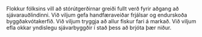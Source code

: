 Flokkur fólksins vill að stórútgerðirnar greiði fullt verð fyrir aðgang að sjávarauðlindinni. Við viljum gefa handfæraveiðar frjálsar og endurskoða byggðakvótakerfið. Við viljum tryggja að allur fiskur fari á markað. Við viljum efla okkar yndislegu sjávarbyggðir í stað þess að brjóta þær niður. 